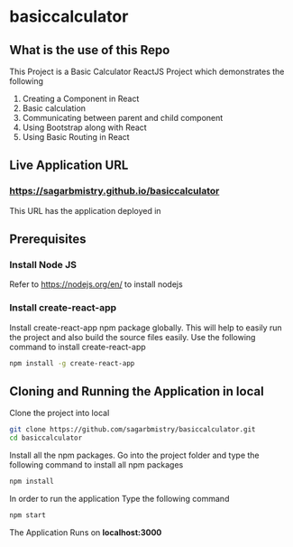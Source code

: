 # basiccalculator
## What is the use of this Repo
This Project is a Basic Calculator ReactJS Project which demonstrates the following
1. Creating a Component in React
2. Basic calculation
3. Communicating between parent and child component
4. Using Bootstrap along with React
5. Using Basic Routing in React


## Live Application URL

### https://sagarbmistry.github.io/basiccalculator
This URL has the application deployed in

## Prerequisites
### Install Node JS
Refer to https://nodejs.org/en/ to install nodejs

### Install create-react-app
Install create-react-app npm package globally. This will help to easily run the project and also build the source files easily. Use the following command to install create-react-app

```bash
npm install -g create-react-app
```

## Cloning and Running the Application in local

Clone the project into local
```bash
git clone https://github.com/sagarbmistry/basiccalculator.git
cd basiccalculator
```

Install all the npm packages. Go into the project folder and type the following command to install all npm packages

```bash
npm install
```

In order to run the application Type the following command

```bash
npm start
```

The Application Runs on **localhost:3000**